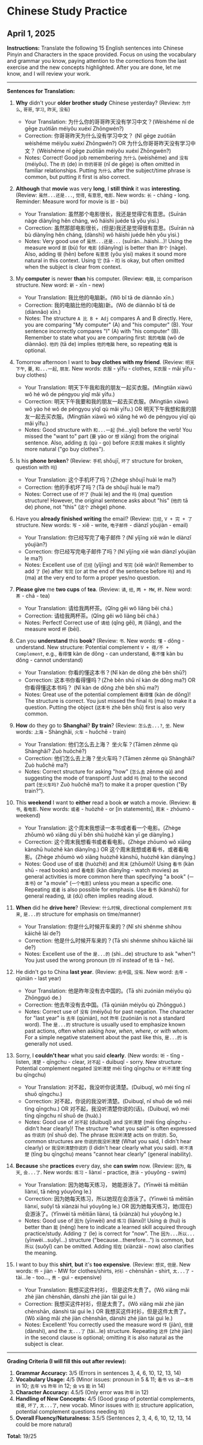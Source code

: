 # Chinese Study Practice
## April 1, 2025

**Instructions:** Translate the following 15 English sentences into Chinese Pinyin and Characters in the space provided. Focus on using the vocabulary and grammar you know, paying attention to the corrections from the last exercise and the new concepts highlighted. After you are done, let me know, and I will review your work.

---

**Sentences for Translation:**

1.  **Why** didn't your **older brother** **study** Chinese yesterday? (Review: `为什么`, `哥哥`, `学习`, `昨天`, `没有`)
    *   Your Translation: 为什么你的哥哥昨天没有学习中文？(Wèishéme nǐ de gēge zuótiān méiyǒu xuéxí Zhōngwén?)
    *   Correction: 你哥哥昨天为什么没有学习中文？ (Nǐ gēge zuótiān wèishéme méiyǒu xuéxí Zhōngwén?) OR 为什么你哥哥昨天没有学习中文？ (Wèishéme nǐ gēge zuótiān méiyǒu xuéxí Zhōngwén?)
    *   Notes: Correct! Good job remembering `为什么` (wèishéme) and `没有` (méiyǒu). The `的` (de) in `你的哥哥` (nǐ de gēge) is often omitted in familiar relationships. Putting `为什么` after the subject/time phrase is common, but putting it first is also correct.

2.  **Although** that **movie** was very **long**, I **still** **think** it was **interesting**. (Review: `虽然...还是...`, `觉得`, `有意思`, `电影`. New words: `长` - cháng - long. Reminder: Measure word for movie is `部` - bù)
    *   Your Translation: 虽然那个电影很长，我还是觉得它有意思。(Suīrán nàge diànyǐng hěn cháng, wǒ háishì juéde tā yǒu yìsi.)
    *   Correction: 虽然那部电影很长，(但是)我还是觉得很有意思。(Suīrán nà bù diànyǐng hěn cháng, (dànshì) wǒ háishì juéde hěn yǒu yìsi.)
    *   Notes: Very good use of `虽然...还是...` (suīrán...háishì...)! Using the measure word `部` (bù) for `电影` (diànyǐng) is better than `那个` (nàge). Also, adding `很` (hěn) before `有意思` (yǒu yìsi) makes it sound more natural in this context. Using `它` (tā - it) is okay, but often omitted when the subject is clear from context.

3.  My **computer** is newer **than** his computer. (Review: `电脑`, `比` comparison structure. New word: `新` - xīn - new)
    *   Your Translation: 我比他的电脑新。(Wǒ bǐ tā de diànnǎo xīn.)
    *   Correction: 我的电脑比他的(电脑)新。(Wǒ de diànnǎo bǐ tā de (diànnǎo) xīn.)
    *   Notes: The structure `A 比 B + Adj` compares A and B directly. Here, you are comparing "My computer" (A) and "his computer" (B). Your sentence incorrectly compares "I" (A) with "his computer" (B). Remember to state what you are comparing first: `我的电脑` (wǒ de diànnǎo). `他的` (tā de) implies `他的电脑` here, so repeating `电脑` is optional.

4.  Tomorrow afternoon I want to **buy clothes** **with my friend**. (Review: `明天下午`, `要`, `和...一起`, `朋友`. New words: `衣服` - yīfu - clothes, `买衣服` - mǎi yīfu - buy clothes)
    *   Your Translation: 明天下午我和我的朋友一起买衣服。(Míngtiān xiàwǔ wǒ hé wǒ de péngyou yìqǐ mǎi yīfu.)
    *   Correction: 明天下午我要和我的朋友一起去买衣服。(Míngtiān xiàwǔ wǒ yào hé wǒ de péngyou yìqǐ qù mǎi yīfu.) OR 明天下午我想和我的朋友一起去买衣服。(Míngtiān xiàwǔ wǒ xiǎng hé wǒ de péngyou yìqǐ qù mǎi yīfu.)
    *   Notes: Good structure with `和...一起` (hé...yìqǐ) before the verb! You missed the "want to" part (`要` yào or `想` xiǎng) from the original sentence. Also, adding `去` (qù - go) before `买衣服` makes it slightly more natural ("go buy clothes").

5.  Is his **phone** **broken**? (Review: `手机` shǒujī, `坏了` structure for broken, question with `吗`)
    *   Your Translation: 这个手机坏了吗？(Zhège shǒujī huài le ma?)
    *   Correction: 他的手机坏了吗？(Tā de shǒujī huài le ma?)
    *   Notes: Correct use of `坏了` (huài le) and the `吗` (ma) question structure! However, the original sentence asks about "his" (`他的` tā de) phone, not "this" (`这个` zhège) phone.

6.  Have you **already finished writing** the email? (Review: `已经`, `V + 完 + 了` structure. New words: `写` - xiě - write, `电子邮件` - diànzǐ yóujiàn - email)
    *   Your Translation: 你已经写完了电子邮件？(Nǐ yǐjīng xiě wán le diànzǐ yóujiàn?)
    *   Correction: 你已经写完电子邮件了吗？(Nǐ yǐjīng xiě wán diànzǐ yóujiàn le ma?)
    *   Notes: Excellent use of `已经` (yǐjīng) and `写完` (xiě wán)! Remember to add `了` (le) after `写完` (or at the end of the sentence before `吗`) and `吗` (ma) at the very end to form a proper yes/no question.

7.  **Please give** me **two cups** of **tea**. (Review: `请`, `给`, `两 + MW`, `杯`. New word: `茶` - chá - tea)
    *   Your Translation: 请给我两杯茶。(Qǐng gěi wǒ liǎng bēi chá.)
    *   Correction: 请给我两杯茶。(Qǐng gěi wǒ liǎng bēi chá.)
    *   Notes: Perfect! Correct use of `请给` (qǐng gěi), `两` (liǎng), and the measure word `杯` (bēi).

8.  Can you **understand** this **book**? (Review: `书`. New words: `懂` - dǒng - understand. New structure: Potential complement `V + 得/不 + Complement`, e.g., `看得懂` kàn de dǒng - can understand, `看不懂` kàn bu dǒng - cannot understand)
    *   Your Translation: 你看的懂这本书？(Nǐ kàn de dǒng zhè běn shū?)
    *   Correction: 这本书你看得懂吗？(Zhè běn shū nǐ kàn de dǒng ma?) OR 你看得懂这本书吗？ (Nǐ kàn de dǒng zhè běn shū ma?)
    *   Notes: Great use of the potential complement `看得懂` (kàn de dǒng)! The structure is correct. You just missed the final `吗` (ma) to make it a question. Putting the object (`这本书` zhè běn shū) first is also very common.

9.  **How** do they go to **Shanghai**? **By train**? (Review: `怎么去...?`, `坐`. New words: `上海` - Shànghǎi, `火车` - huǒchē - train)
    *   Your Translation: 他们怎么去上海？ 坐火车？(Tāmen zěnme qù Shànghǎi? Zuò huǒchē?)
    *   Correction: 他们怎么去上海？坐火车吗？(Tāmen zěnme qù Shànghǎi? Zuò huǒchē ma?)
    *   Notes: Correct structure for asking "how" (`怎么去` zěnme qù) and suggesting the mode of transport! Just add `吗` (ma) to the second part (`坐火车吗?` Zuò huǒchē ma?) to make it a proper question ("By train?").

10. This **weekend** I want to **either** read a book **or** watch a movie. (Review: `看书`, `看电影`. New words: `或者` - huòzhě - or [in statements], `周末` - zhōumò - weekend)
    *   Your Translation: 这个周末我想读一本书或者看一个电影。(Zhège zhōumò wǒ xiǎng dú yī běn shū huòzhě kàn yī ge diànyǐng.)
    *   Correction: 这个周末我想看书或者看电影。(Zhège zhōumò wǒ xiǎng kànshū huòzhě kàn diànyǐng.) OR 这个周末我想或者看书，或者看电影。(Zhège zhōumò wǒ xiǎng huòzhě kànshū, huòzhě kàn diànyǐng.)
    *   Notes: Good use of `或者` (huòzhě) and `周末` (zhōumò)! Using `看书` (kàn shū - read books) and `看电影` (kàn diànyǐng - watch movies) as general activities is more common here than specifying "a book" (`一本书`) or "a movie" (`一个电影`) unless you mean a specific one. Repeating `或者` is also possible for emphasis. Use `看书` (kànshū) for general reading, `读` (dú) often implies reading aloud.

11. **When** did he **drive here**? (Review: `什么时候`, directional complement `开车来`, `是...的` structure for emphasis on time/manner)
    *   Your Translation: 你是什么时候开车来的？(Nǐ shì shénme shíhou kāichē lái de?)
    *   Correction: 他是什么时候开车来的？(Tā shì shénme shíhou kāichē lái de?)
    *   Notes: Excellent use of the `是...的` (shì...de) structure to ask "when"! You just used the wrong pronoun (`你` nǐ instead of `他` tā - he).

12. He didn't go to China **last year**. (Review: `去中国`, `没有`. New word: `去年` - qùnián - last year)
    *   Your Translation: 他是昨年没有去中国的。(Tā shì zuónián méiyǒu qù Zhōngguó de.)
    *   Correction: 他去年没有去中国。(Tā qùnián méiyǒu qù Zhōngguó.)
    *   Notes: Correct use of `没有` (méiyǒu) for past negation. The character for "last year" is `去年` (qùnián), not `昨年` (zuónián is not a standard word). The `是...的` structure is usually used to emphasize known past actions, often when asking *how*, *when*, *where*, or *with whom*. For a simple negative statement about the past like this, `是...的` is generally not used.

13. Sorry, I **couldn't hear** what you said **clearly**. (New words: `听` - tīng - listen, `清楚` - qīngchu - clear, `对不起` - duìbuqǐ - sorry. New structure: Potential complement negated `没听清楚` méi tīng qīngchu or `听不清楚` tīng bu qīngchu)
    *   Your Translation: 对不起，我没听你说清楚。(Duìbuqǐ, wǒ méi tīng nǐ shuō qīngchu.)
    *   Correction: 对不起，你说的我没听清楚。(Duìbuqǐ, nǐ shuō de wǒ méi tīng qīngchu.) OR 对不起，我没听清楚你说的(话)。(Duìbuqǐ, wǒ méi tīng qīngchu nǐ shuō de (huà).)
    *   Notes: Good use of `对不起` (duìbuqǐ) and `没听清楚` (méi tīng qīngchu - didn't hear clearly)! The structure "what you said" is often expressed as `你说的` (nǐ shuō de). The phrase `我没听清楚` acts on `你说的`. So, common structures are `你说的我没听清楚` (What you said, I didn't hear clearly) or `我没听清楚你说的` (I didn't hear clearly what you said). `听不清楚` (tīng bu qīngchu) means "cannot hear clearly" (general inability).

14. **Because** she **practices** every day, she **can swim** now. (Review: `因为`, `每天`, `会...了`. New words: `练习` - liànxí - practice, `游泳` - yóuyǒng - swim)
    *   Your Translation: 因为她每天练习， 她能游泳了。(Yīnwèi tā měitiān liànxí, tā néng yóuyǒng le.)
    *   Correction: 因为她每天练习，所以她现在会游泳了。(Yīnwèi tā měitiān liànxí, suǒyǐ tā xiànzài huì yóuyǒng le.) OR 因为她每天练习，她(现在)会游泳了。(Yīnwèi tā měitiān liànxí, tā (xiànzài) huì yóuyǒng le.)
    *   Notes: Good use of `因为` (yīnwèi) and `练习` (liànxí)! Using `会` (huì) is better than `能` (néng) here to indicate a learned skill acquired through practice/study. Adding `了` (le) is correct for "now". The `因为...所以...` (yīnwèi...suǒyǐ...) structure ("because...therefore...") is common, but `所以` (suǒyǐ) can be omitted. Adding `现在` (xiànzài - now) also clarifies the meaning.

15. I want to buy this **shirt**, **but** it's **too expensive**. (Review: `想买`, `但是`. New words: `件` - jiàn - MW for clothes/shirts, `衬衫` - chènshān - shirt, `太...了` - tài...le - too..., `贵` - guì - expensive)
    *   Your Translation: 我想买这件衬衫， 但是这件太贵了。(Wǒ xiǎng mǎi zhè jiàn chènshān, dànshì zhè jiàn tài guì le.)
    *   Correction: 我想买这件衬衫，但是太贵了。(Wǒ xiǎng mǎi zhè jiàn chènshān, dànshì tài guì le.) OR 我想买这件衬衫，但是这件太贵了。(Wǒ xiǎng mǎi zhè jiàn chènshān, dànshì zhè jiàn tài guì le.)
    *   Notes: Excellent! You correctly used the measure word `件` (jiàn), `但是` (dànshì), and the `太...了` (tài...le) structure. Repeating `这件` (zhè jiàn) in the second clause is optional; omitting it is also natural as the subject is clear.

---

**Grading Criteria (I will fill this out after review):**

1.  **Grammar Accuracy:** 3/5 (Errors in sentences 3, 4, 6, 10, 12, 13, 14)
2.  **Vocabulary Usage:** 4/5 (Minor issues: pronoun in 5 & 11; `看书` vs `读一本书` in 10; `去年` vs `昨年` in 12; `会` vs `能` in 14)
3.  **Character Accuracy:** 4.5/5 (Only error was `昨年` in 12)
4.  **Handling of New Concepts:** 4/5 (Good grasp of potential complements, `或者`, `坏了`, `太...了`, new vocab. Minor issues with `比` structure application, potential complement questions needing `吗`)
5.  **Overall Fluency/Naturalness:** 3.5/5 (Sentences 2, 3, 4, 6, 10, 12, 13, 14 could be more natural)

**Total:** 19/25 

